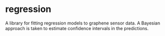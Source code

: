 # regression
A library for fitting regression models to graphene sensor data. A Bayesian approach is taken to estimate confidence intervals in the predictions.
